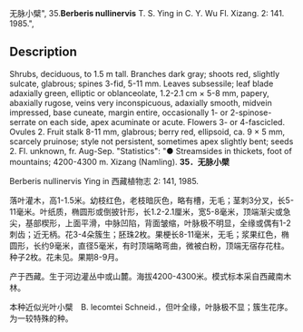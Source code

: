 无脉小檗",
35.**Berberis nullinervis** T. S. Ying in C. Y. Wu Fl. Xizang. 2: 141. 1985.",

## Description
Shrubs, deciduous, to 1.5 m tall. Branches dark gray; shoots red, slightly sulcate, glabrous; spines 3-fid, 5-11 mm. Leaves subsessile; leaf blade adaxially green, elliptic or oblanceolate, 1.2-2.1 cm × 5-8 mm, papery, abaxially rugose, veins very inconspicuous, adaxially smooth, midvein impressed, base cuneate, margin entire, occasionally 1- or 2-spinose-serrate on each side, apex acuminate or acute. Flowers 3- or 4-fascicled. Ovules 2. Fruit stalk 8-11 mm, glabrous; berry red, ellipsoid, ca. 9 × 5 mm, scarcely pruinose; style not persistent, sometimes apex slightly bent; seeds 2. Fl. unknown, fr. Aug-Sep.
  "Statistics": "● Streamsides in thickets, foot of mountains; 4200-4300 m. Xizang (Namling).
**35．无脉小檗**

Berberis nullinervis Ying in 西藏植物志 2: 141, 1985.

落叶灌木，高1-1.5米。幼枝红色，老枝暗灰色，略有槽，无毛；茎刺3分叉，长5-11毫米。叶纸质，椭圆形或倒披针形，长1.2-2.1厘米，宽5-8毫米，顶端渐尖或急尖，基部楔形，上面平滑，中脉凹陷，背面皱缩，叶脉极不明显，全缘或偶有1-2刺齿；近无柄。花3-4朵簇生；胚珠2枚。果梗长8-11毫米，无毛；浆果红色，椭圆形，长约9毫米，直径5毫米，有时顶端略弯曲，微被白粉，顶端无宿存花柱。种子2枚。花未见。果期8-9月。

产于西藏。生于河边灌丛中或山麓。海拔4200-4300米。模式标本采自西藏南木林。

本种近似光叶小檗　B. lecomtei Schneid.，但叶全缘，叶脉极不显；簇生花序。为一较特殊的种。
